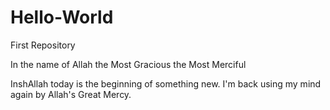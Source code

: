 # Hello-World
First Repository 

In the name of Allah the Most Gracious the Most Merciful 

InshAllah today is the beginning of something new.  I'm back using my mind again by Allah's Great Mercy.

